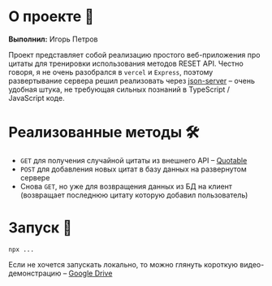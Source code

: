 # О проекте 💬

**Выполнил:** Игорь Петров

Проект представляет собой реализацию простого веб-приложения про цитаты для тренировки использования методов RESET API. Честно говоря, я не очень разобрался в `vercel` и `Express`, поэтому развертывание сервера решил реализовать через [json-server](https://github.com/typicode/json-server) – очень удобная штука, не требующая сильных познаний в TypeScript / JavaScript коде. 

# Реализованные методы 🛠️

- `GET` для получения случайной цитаты из внешнего API – [Quotable](https://github.com/lukePeavey/quotable)
- `POST` для добавления новых цитат в базу данных на развернутом сервере
- Снова `GET`, но уже для возвращения данных из БД на клиент (возвращает последнюю цитату которую добавил пользователь)

# Запуск 🤖

```
npx ...
```
Если не хочется запускать локально, то можно глянуть короткую видео-демонстрацию – [Google Drive](link)
